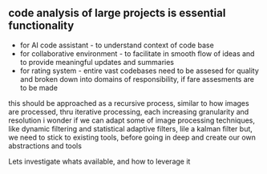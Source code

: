 ## code analysis of large projects is essential functionality

- for AI code assistant - to understand context of code base
- for collaborative environment - to facilitate in smooth flow of ideas and to provide meaningful updates and summaries
- for rating system - entire vast codebases need to be assesed for quality and broken down into domains of
  responsibility,
  if fare assesments are to be made

this should be approached as a recursive process, similar to how images are processed, thru iterative processing,
each increasing granularity and resolution
i wonder if we can adapt some of image processing techniques, like dynamic filtering and statistical adaptive filters,
lile a kalman filter
but, we need to stick to existing tools, before going in deep and create our own abstractions and tools

Lets investigate whats available, and how to leverage it